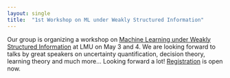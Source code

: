 ```yaml
---
layout: single
title:  "1st Workshop on ML under Weakly Structured Information"
---
```




Our group is organizing a workshop on [Machine Learning under Weakly Structured Information](https://christophjansen0.wixsite.com/machine-learning-und) at LMU on May 3 and 4. We are looking forward to talks by great speakers on uncertainty quantification, decision theory, learning theory and much more... Looking forward a lot! [Registration](https://christophjansen0.wixsite.com/machine-learning-und/registration) is open now.  
